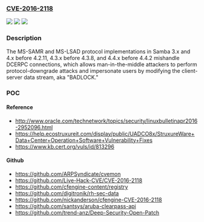 ### [CVE-2016-2118](https://cve.mitre.org/cgi-bin/cvename.cgi?name=CVE-2016-2118)
![](https://img.shields.io/static/v1?label=Product&message=n%2Fa&color=blue)
![](https://img.shields.io/static/v1?label=Version&message=n%2Fa&color=blue)
![](https://img.shields.io/static/v1?label=Vulnerability&message=n%2Fa&color=brighgreen)

### Description

The MS-SAMR and MS-LSAD protocol implementations in Samba 3.x and 4.x before 4.2.11, 4.3.x before 4.3.8, and 4.4.x before 4.4.2 mishandle DCERPC connections, which allows man-in-the-middle attackers to perform protocol-downgrade attacks and impersonate users by modifying the client-server data stream, aka "BADLOCK."

### POC

#### Reference
- http://www.oracle.com/technetwork/topics/security/linuxbulletinapr2016-2952096.html
- https://help.ecostruxureit.com/display/public/UADCO8x/StruxureWare+Data+Center+Operation+Software+Vulnerability+Fixes
- https://www.kb.cert.org/vuls/id/813296

#### Github
- https://github.com/ARPSyndicate/cvemon
- https://github.com/Live-Hack-CVE/CVE-2016-2118
- https://github.com/cfengine-content/registry
- https://github.com/digitronik/rh-sec-data
- https://github.com/nickanderson/cfengine-CVE-2016-2118
- https://github.com/santsys/aruba-clearpass-api
- https://github.com/trend-anz/Deep-Security-Open-Patch

